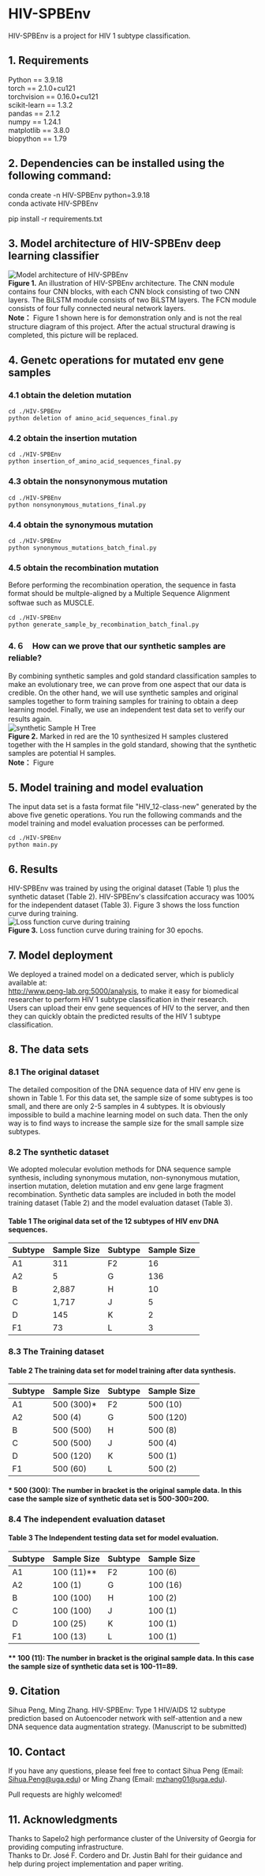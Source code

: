 # HIV-SPBEnv  
HIV-SPBEnv is a project for HIV 1 subtype classification.  
## 1. Requirements
Python == 3.9.18    
torch == 2.1.0+cu121  
torchvision ==  0.16.0+cu121  
scikit-learn == 1.3.2  
pandas == 2.1.2  
numpy == 1.24.1  
matplotlib == 3.8.0  
biopython == 1.79  

## 2. Dependencies can be installed using the following command:
conda create -n HIV-SPBEnv python=3.9.18  
conda activate HIV-SPBEnv  

pip install -r requirements.txt  

## 3. Model architecture of HIV-SPBEnv deep learning classifier  
![Model architecture of HIV-SPBEnv](images/env-arc.png)  
**Figure 1.** An illustration of HIV-SPBEnv architecture. The CNN module contains four CNN blocks, with each CNN block consisting of two CNN layers. The BiLSTM module consists of two BiLSTM layers. The FCN module consists of four fully connected neural network layers.  
**Note：** Figure 1 shown here is for demonstration only and is not the real structure diagram of this project. After the actual structural drawing is completed, this picture will be replaced.  
## 4. Genetc operations for mutated env gene samples
### 4.1 obtain the deletion mutation
    cd ./HIV-SPBEnv  
    python deletion of amino_acid_sequences_final.py 
### 4.2 obtain the insertion mutation
    cd ./HIV-SPBEnv  
    python insertion_of_amino_acid_sequences_final.py 
### 4.3 obtain the nonsynonymous mutation
    cd ./HIV-SPBEnv  
    python nonsynonymous_mutations_final.py 
### 4.4 obtain the synonymous mutation
    cd ./HIV-SPBEnv  
    python synonymous_mutations_batch_final.py 
### 4.5 obtain the recombination mutation
Before performing the recombination operation, the sequence in fasta format should be multple-aligned by a Multiple Sequence Alignment softwae such as MUSCLE.  　　

    cd ./HIV-SPBEnv  
    python generate_sample_by_recombination_batch_final.py
### 4.６　How can we prove that our synthetic samples are reliable? 　　
By combining synthetic samples and gold standard classification samples to make an evolutionary tree, we can prove from one aspect that our data is credible. On the other hand, we will use synthetic samples and original samples together to form training samples for training to obtain a deep learning model. Finally, we use an independent test data set to verify our results again.　  
![synthetic Sample H Tree](images/image-H.png)    
**Figure 2.** Marked in red are the 10 synthesized H samples clustered together with the H samples in the gold standard, showing that the synthetic samples are potential H samples.  
**Note：** Figure
## 5. Model training and model evaluation 
The input data set is a fasta format file "HIV_12-class-new" generated by the above five genetic operations. You run the following commands and the model training and model evaluation processes can be performed.   

    cd ./HIV-SPBEnv  
    python main.py  

## 6. Results
HIV-SPBEnv was trained by using the original dataset (Table 1) plus the synthetic dataset (Table 2).  HIV-SPBEnv's classifcation accuracy was 100% for the independent dataset (Table 3). Figure 3 shows the loss function curve during training.  
![Loss function curve during training](images/Figure_3.png)   
**Figure 3.** Loss function curve during training for 30 epochs.    
## 7. Model deployment
We deployed a trained model on a dedicated server, which is publicly available at:  
http://www.peng-lab.org:5000/analysis, to make it easy for biomedical researcher to perform HIV 1 subtype classification in their research.  
Users can upload their env gene sequences of HIV to the server, and then they can quickly obtain the predicted results of the HIV 1 subtype classification.   
## 8. The data sets
### 8.1 The original dataset
The detailed composition of the DNA sequence data of HIV env gene is shown in Table 1. For this data set, the sample size of some subtypes is too small, and there are only 2-5 samples in 4 subtypes. It is obviously impossible to build a machine learning model on such data. Then the only way is to find ways to increase the sample size for the small sample size subtypes.  
### 8.2 The synthetic dataset
We adopted molecular evolution methods for DNA sequence sample synthesis, including synonymous mutation, non-synonymous mutation, insertion mutation, deletion mutation and env gene large fragment recombination. Synthetic data samples are included in both the model training dataset (Table 2) and the model evaluation dataset (Table 3).    
#### Table 1 The original data set of the 12 subtypes of HIV env DNA sequences.
| Subtype |Sample Size | Subtype |Sample Size |
|-------|---------|-------|---------|
| A1 | 311 | F2 |16 |
| A2 | 5 | G |136 |
| B | 2,887 | H |10 |
| C | 1,717 | J |5 |
| D | 145 | K |2|
| F1 | 73 | L |3 |
### 8.3 The Training dataset
#### Table 2 The training data set for model training after data synthesis.  
| Subtype |Sample Size | Subtype |Sample Size |
|-------|---------|-------|---------|
| A1 | 500 (300)* | F2 |500 (10) |
| A2 | 500 (4) | G |500 (120) |
| B | 500 (500) | H |500 (8) |
| C | 500 (500) | J |500 (4) |
| D | 500 (120) | K |500 (1)|
| F1 | 500 (60) | L |500 (2) |
#### * 500 (300): The number in bracket is the original sample data. In this case the sample size of synthetic data set is 500-300=200.  
### 8.4 The independent evaluation dataset
#### Table 3 The Independent testing data set for model evaluation.
| Subtype |Sample Size | Subtype |Sample Size |
|-------|---------|-------|---------|
| A1 | 100 (11)** | F2 |100 (6) |
| A2 | 100 (1) | G |100 (16) |
| B | 100 (100) | H |100 (2) |
| C | 100 (100) | J |100 (1) |
| D | 100 (25) | K |100 (1)|
| F1 | 100 (13) | L |100 (1) |
#### ** 100 (11): The number in bracket is the original sample data. In this case the sample size of synthetic data set is 100-11=89.  
## 9. Citation
Sihua Peng, Ming Zhang. HIV-SPBEnv: Type 1 HIV/AIDS 12 subtype prediction based on Autoencoder network with self-attention and a new DNA sequence data augmentation strategy. (Manuscript to be submitted)  
## 10. Contact
If you have any questions, please feel free to contact Sihua Peng (Email: Sihua.Peng@uga.edu) or Ming Zhang (Email: mzhang01@uga.edu).    

Pull requests are highly welcomed!  
## 11. Acknowledgments  
Thanks to Sapelo2 high performance cluster of the University of Georgia for providing computing infrastructure.  
Thanks to Dr. José F. Cordero and Dr. Justin Bahl for their guidance and help during project implementation and paper writing.  
